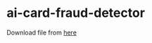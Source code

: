 # ai-card-fraud-detector

Download file from [here](https://www.kaggle.com/datasets/mlg-ulb/creditcardfraud)
